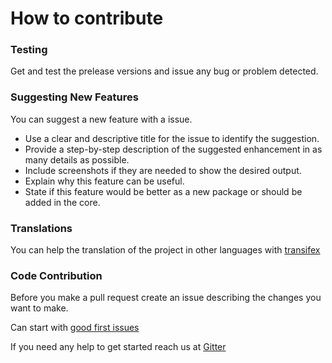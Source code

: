 # How to contribute

### Testing

Get and test the prelease versions and issue any bug or problem detected.

### Suggesting New Features

You can suggest a new feature with a issue.

- Use a clear and descriptive title for the issue to identify the suggestion.
- Provide a step-by-step description of the suggested enhancement in as many details as possible.
- Include screenshots if they are needed to show the desired output.
- Explain why this feature can be useful.
- State if this feature would be better as a new package or should be added in the core.

### Translations

You can help the translation of the project in other languages with [transifex](https://www.transifex.com/gila-cms) 

### Code Contribution

Before you make a pull request create an issue describing the changes you want to make.

Can start with [good first issues](https://github.com/gilacms/gila/issues?q=is%3Aissue+is%3Aopen+label%3A%22good+first+issue%22)

If you need any help to get started reach us at [Gitter](https://gitter.im/GilaCMS/Lobby)
